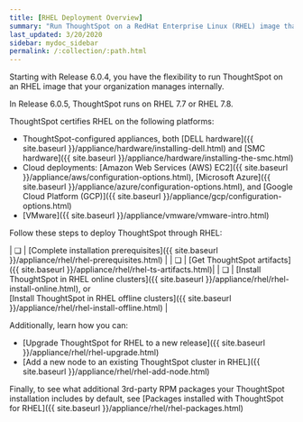 ```yaml
---
title: [RHEL Deployment Overview]
summary: "Run ThoughtSpot on a RedHat Enterprise Linux (RHEL) image that your organization manages internally."
last_updated: 3/20/2020
sidebar: mydoc_sidebar
permalink: /:collection/:path.html
---
```

Starting with Release 6.0.4, you have the flexibility to run ThoughtSpot on an RHEL image that your organization manages internally.

In Release 6.0.5, ThoughtSpot runs on RHEL 7.7 or RHEL 7.8.

ThoughtSpot certifies RHEL on the following platforms:
- ThoughtSpot-configured appliances, both [DELL hardware]({{ site.baseurl }}/appliance/hardware/installing-dell.html) and [SMC hardware]({{ site.baseurl }}/appliance/hardware/installing-the-smc.html)
- Cloud deployments: [Amazon Web Services (AWS) EC2]({{ site.baseurl }}/appliance/aws/configuration-options.html), [Microsoft Azure]({{ site.baseurl }}/appliance/azure/configuration-options.html), and [Google Cloud Platform (GCP)]({{ site.baseurl }}/appliance/gcp/configuration-options.html)
- [VMware]({{ site.baseurl }}/appliance/vmware/vmware-intro.html)

Follow these steps to deploy ThoughtSpot through RHEL:

| &#10063; | [Complete installation prerequisites]({{ site.baseurl }}/appliance/rhel/rhel-prerequisites.html) |
| &#10063; | [Get ThoughtSpot artifacts]({{ site.baseurl }}/appliance/rhel/rhel-ts-artifacts.html)|
| &#10063; | [Install ThoughtSpot in RHEL online clusters]({{ site.baseurl }}/appliance/rhel/rhel-install-online.html), or<br/>[Install ThoughtSpot in RHEL offline clusters]({{ site.baseurl }}/appliance/rhel/rhel-install-offline.html) |

Additionally, learn how you can:
- [Upgrade ThoughtSpot for RHEL to a new release]({{ site.baseurl }}/appliance/rhel/rhel-upgrade.html)
- [Add a new node to an existing ThoughtSpot cluster in RHEL]({{ site.baseurl }}/appliance/rhel/rhel-add-node.html)

Finally, to see what additional 3rd-party RPM packages your ThoughtSpot installation includes by default, see [Packages installed with ThoughtSpot for RHEL]({{ site.baseurl }}/appliance/rhel/rhel-packages.html)
